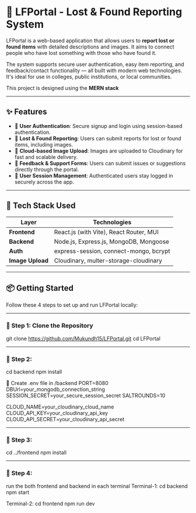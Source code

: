 # 🧳 LFPortal - Lost & Found Reporting System

LFPortal is a web-based application that allows users to **report lost or found items** with detailed descriptions and images. It aims to connect people who have lost something with those who have found it.

The system supports secure user authentication, easy item reporting, and feedback/contact functionality — all built with modern web technologies. It's ideal for use in colleges, public institutions, or local communities.

This project is designed using the **MERN stack**

---

## ✨ Features

- 🔐 **User Authentication**: Secure signup and login using session-based authentication.
- 📝 **Lost & Found Reporting**: Users can submit reports for lost or found items, including images.
- 📂 **Cloud-based Image Upload**: Images are uploaded to Cloudinary for fast and scalable delivery.
- 📄 **Feedback & Support Forms**: Users can submit issues or suggestions directly through the portal.
- 🧭 **User Session Management**: Authenticated users stay logged in securely across the app.

---

## 🧰 Tech Stack Used

| Layer        | Technologies                             |
|--------------|-------------------------------------------|
| **Frontend** | React.js (with Vite), React Router, MUI   |
| **Backend**  | Node.js, Express.js, MongoDB, Mongoose    |
| **Auth**     | express-session, connect-mongo, bcrypt    |
| **Image Upload** | Cloudinary, multer-storage-cloudinary |

---

## 📦 Getting Started

Follow these 4 steps to set up and run LFPortal locally:

---

### 🔁 Step 1: Clone the Repository

git clone https://github.com/Mukundh15/LFPortal.git
cd LFPortal

---

### 🔁 Step 2: 

cd backend
npm install

🔐 Create .env file in /backend
PORT=8080
DBUrl=your_mongodb_connection_string
SESSION_SECRET=your_secure_session_secret
SALTROUNDS=10

CLOUD_NAME=your_cloudinary_cloud_name
CLOUD_API_KEY=your_cloudinary_api_key
CLOUD_API_SECRET=your_cloudinary_api_secret

---

### 🔁 Step 3:

cd ../frontend
npm install

---

### 🔁 Step 4:
run the both frontend and backend in each terminal
Terminal-1:
cd backend
npm start

Terminal-2:
cd frontend
npm run dev
